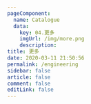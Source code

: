 ```yaml
---
pageComponent: 
  name: Catalogue
  data: 
    key: 04.更多
    imgUrl: /img/more.png
    description: 
title: 更多
date: 2020-03-11 21:50:56
permalink: /engineering
sidebar: false
article: false
comment: false
editLink: false
---
```

